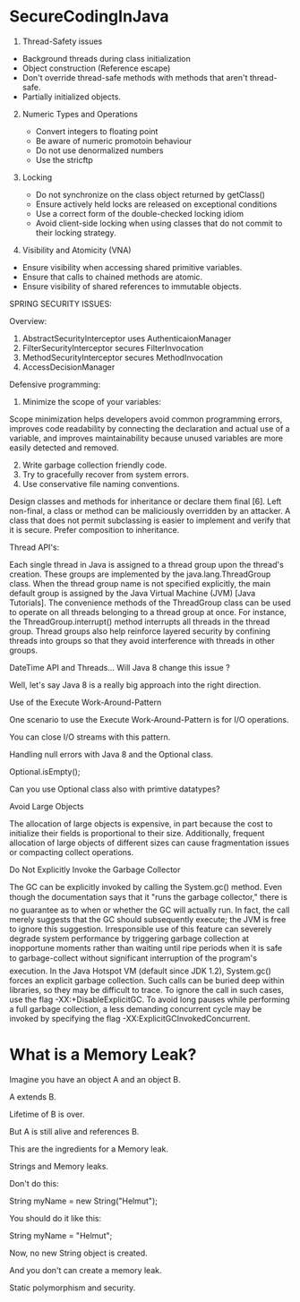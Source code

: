 # SecureCodingInJava

1. Thread-Safety issues
  - Background threads during class initialization
  - Object construction (Reference escape)
  - Don't override thread-safe methods with methods that aren't thread-safe.
  - Partially initialized objects.

2. Numeric Types and Operations
   - Convert integers to floating point
   - Be aware of numeric promotoin behaviour
   - Do not use denormalized numbers
   - Use the stricftp
  
3. Locking
   - Do not synchronize on the class object returned by getClass()
   - Ensure actively held locks are released on exceptional conditions
   - Use a correct form of the double-checked locking idiom
   - Avoid client-side locking when using classes that do not commit to their locking strategy.
  
4. Visibility and Atomicity (VNA)
  - Ensure visibility when accessing shared primitive variables.
  - Ensure that calls to chained methods are atomic.
  - Ensure visibility of shared references to immutable objects.
  
SPRING SECURITY ISSUES:

Overview:

1. AbstractSecurityInterceptor uses AuthenticaionManager
2. FilterSecurityInterceptor secures FilterInvocation
3. MethodSecurityInterceptor secures MethodInvocation
4. AccessDecisionManager 

Defensive programming:

1. Minimize the scope of your variables:

Scope minimization helps developers avoid common programming errors, improves code readability by connecting the declaration and actual use of a variable, and improves maintainability because unused variables are more easily detected and removed.

2. Write  garbage collection friendly code.
3. Try to gracefully recover from system errors.
4. Use conservative file naming conventions.

Design classes and methods for inheritance or declare them final [6]. Left non-final, a class or method can be maliciously overridden by an attacker. A class that does not permit subclassing is easier to implement and verify that it is secure. Prefer composition to inheritance.

Thread API's:

Each single thread in Java is assigned to a thread group upon the thread's creation. These groups are implemented by the java.lang.ThreadGroup class. When the thread group name is not specified explicitly, the main default group is assigned by the Java Virtual Machine (JVM) [Java Tutorials]. The convenience methods of the ThreadGroup class can be used to operate on all threads belonging to a thread group at once. For instance, the ThreadGroup.interrupt() method interrupts all threads in the thread group. Thread groups also help reinforce layered security by confining threads into groups so that they avoid interference with threads in other groups.

DateTime API and Threads... Will Java 8 change this issue ?

Well, let's say Java 8 is a really big approach into the right direction.

Use of the Execute Work-Around-Pattern

One scenario to use the Execute Work-Around-Pattern is for I/O operations.

You can close I/O streams with this pattern.

Handling null errors with Java 8 and the Optional class.

Optional.isEmpty();

Can you use Optional class also with primtive datatypes?

Avoid Large Objects

The allocation of large objects is expensive, in part because the cost to initialize their fields is proportional to their size. Additionally, frequent allocation of large objects of different sizes can cause fragmentation issues or compacting collect operations.

Do Not Explicitly Invoke the Garbage Collector

The GC can be explicitly invoked by calling the System.gc() method. Even though the documentation says that it "runs the garbage collector," there is no guarantee as to when or whether the GC will actually run. In fact, the call merely suggests that the GC should subsequently execute; the JVM is free to ignore this suggestion.
Irresponsible use of this feature can severely degrade system performance by triggering garbage collection at inopportune moments rather than waiting until ripe periods when it is safe to garbage-collect without significant interruption of the program's execution.
In the Java Hotspot VM (default since JDK 1.2), System.gc() forces an explicit garbage collection. Such calls can be buried deep within libraries, so they may be difficult to trace. To ignore the call in such cases, use the flag -XX:+DisableExplicitGC. To avoid long pauses while performing a full garbage collection, a less demanding concurrent cycle may be invoked by specifying the flag -XX:ExplicitGCInvokedConcurrent.

What is a Memory Leak?
======================

Imagine you have an object A and an object B.

A extends B.

Lifetime of B is over.

But A is still alive and references B.

This are the ingredients for a Memory leak.

Strings and Memory leaks.

Don't do this:

String myName = new String("Helmut");

You should do it like this:

String myName = "Helmut";

Now, no new String object is created.

And you don't can create a memory leak.

Static polymorphism and security.

















   
